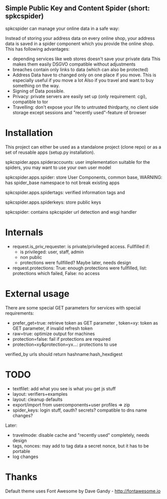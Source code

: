 Simple Public Key and Content Spider (short: spkcspider)
--------------------------------------------------------

spkcspider can manage your online data in a safe way:

Instead of storing your address data on every online shop, your address data is
saved in a spider component which you provide the online shop. This has following advantages:

* depending services like web stores doesn't save your private data
  This makes them easily DSGVO compatible without adjustments
* breaches contain only links to data (which can also be protected)
* Address Data have to changed only on one place if you move. This is especially useful if you move a lot
  Also if you travel and want to buy something on the way.
* Signing of Data possible.
* Privacy: private servers are easily set up (only requirement: cgi), compatible to tor
* Travelling: don't expose your life to untrusted thirdparty,
  no client side storage except sessions and "recently used"-feature of browser


# Installation

This project can either be used as a standalone project (clone repo) or as a set of reusable apps (setup.py installation).

spkcspider.apps.spideraccounts: user implementation suitable for the spiders, you may want to use your own user model

spkcspider.apps.spider: store User Components, common base, WARNING: has spider_base namespace to not break existing apps

spkcspider.apps.spidertags: verified information tags and

spkcspider.apps.spiderkeys: store public keys

spkcspider: contains spkcspider url detection and wsgi handler

# Internals
* request.is_priv_requester: is private/privileged access. Fullfilled if:
  * is privileged: user, staff, admin
  * non public
  * protections were fullfilled? Maybe later, needs design
* request.protections: True: enough protections were fullfilled, list: protections which failed, False: no access

# External usage

There are some special GET parameters for services with special requirements:
* prefer_get=true: retrieve token as GET parameter
, token=xy: token as GET parameter, if invalid refresh token
* raw=true: optimize output for machines
* protection=false: fail if protections are required
* protection=xy&protection=yx...: protections to use

verified_by urls should return hashname:hash_hexdigest

# TODO

* textfilet: add what you see is what you get js stuff
* layout: verifiers+examples
* layout: cleanup defaults
* export/import from usercomponents+user profiles => zip
* spider_keys: login stuff, oauth? secrets? compatible to dns name changes?

Later:
* travelmode: disable cache and "recently used" completely, needs design
* tags, nonces: may add to tag data a secret nonce, but it has to be portable
* log changes

# Thanks

Default theme uses Font Awesome by Dave Gandy - http://fontawesome.io
